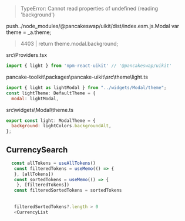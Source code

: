 > TypeError: Cannot read properties of undefined (reading 'background')

push../node_modules/@pancakeswap/uikit/dist/index.esm.js.Modal
var theme = _a.theme;
> 4403 |     return theme.modal.background;

src\Providers.tsx

```js
import { light } from 'npm-react-uikit' // '@pancakeswap/uikit'
```

pancake-toolkit\packages\pancake-uikit\src\theme\light.ts

```js
import { light as lightModal } from "../widgets/Modal/theme";
const lightTheme: DefaultTheme = {
  modal: lightModal,
```

src\widgets\Modal\theme.ts

```js
export const light: ModalTheme = {
  background: lightColors.backgroundAlt,
};
```


## CurrencySearch

```js
  const allTokens = useAllTokens()
   const filteredTokens = useMemo(() => {
   }, [allTokens])
   const sortedTokens = useMemo(() => {
    }, [filteredTokens]) 
   const filteredSortedTokens = sortedTokens
   
   
   filteredSortedTokens?.length > 0
   <CurrencyList
```
